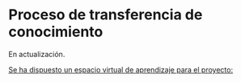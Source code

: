 # Proceso de transferencia de conocimiento
En actualización.

[Se ha dispuesto un espacio virtual de aprendizaje para el proyecto:](http://rea.opensai.org/training) 

